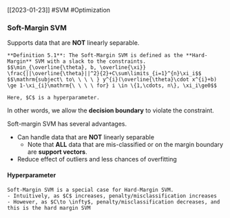 [[2023-01-23]] #SVM #Optimization

### Soft-Margin SVM
Supports data that are **NOT** linearly separable.

```ad-important
**Definition 5.1**: The Soft-Margin SVM is defined as the **Hard-Margin** SVM with a slack to the constraints.
$$\min_{\overline{\theta}, b, \overline{\xi}} \frac{||\overline{\theta}||^2}{2}+C\sum\limits_{i=1}^{n}\xi_i$$
$$\mathrm{subject\ to\ \ \ \ } y^{i}(\overline{\theta}\cdot x^{i}+b) \ge 1-\xi_{i}\mathrm{\ \ \ \ for} i \in \{1,\cdots, n\}, \xi_i\ge0$$

Here, $C$ is a hyperparameter.
```

In other words, we allow the **decision boundary** to violate the constraint.

Soft-margin SVM has several advantages.
- Can handle data that are **NOT** linearly separable
	- Note that **ALL** data that are mis-classified or on the margin boundary are **support vectors**.
- Reduce effect of outliers and less chances of overfitting

#### Hyperparameter

```ad-note
Soft-Margin SVM is a special case for Hard-Margin SVM.
- Intuitively, as $C$ increases, penalty/misclassification increases
- However, as $C\to \infty$, penalty/misclassification decreases, and this is the hard margin SVM
```
